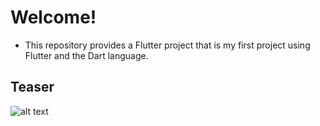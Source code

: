 # Welcome!

- This repository provides a Flutter project that is my first project using Flutter and the Dart language.


## Teaser

![alt text](https://github.com/gabrielbmoro/pocket_wallet_app/blob/master/img/pocketwallet_teaser.gif)
